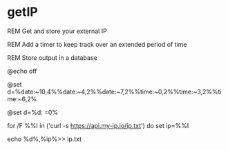 # getIP
REM Get and store your external IP

REM Add a timer to keep track over an extended period of time

REM Store output in a database

@echo off

@set d=%date:~10,4%%date:~4,2%%date:~7,2%%time:~0,2%%time:~3,2%%time:~6,2%

@set d=%d: =0%

for /F %%I in ('curl -s https://api.my-ip.io/ip.txt') do set ip=%%I

echo %d%,%ip%>> ip.txt
